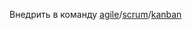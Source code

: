 Внедрить в команду [agile](https://www.atlassian.com/ru/agile)/[scrum](https://www.atlassian.com/ru/agile/scrum)/[kanban](https://scrumtrek.ru/blog/kanban/1360/chto-takoe-kanban-metod-maksimalno-korotko/)
